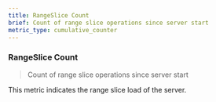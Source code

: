 ```yaml
---
title: RangeSlice Count
brief: Count of range slice operations since server start
metric_type: cumulative_counter
---
```

### RangeSlice Count

> Count of range slice operations since server start

This metric indicates the range slice load of the server.
